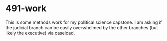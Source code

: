 # 491-work
This is some methods work for my political science capstone. I am asking if the judicial branch can be easily overwhelmed by the other branches (but likely the executive) via caseload.